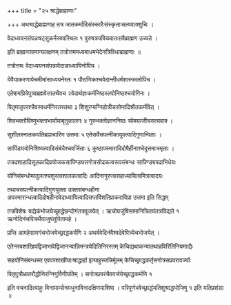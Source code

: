 +++
title = "२५ श्राद्धेब्राह्मणाः"

+++
अथश्राद्धेब्राह्मणाह तत्र जातकर्मादिसंस्कारैःसंस्कृताःसत्यवाक्शुचिः ।

वेदाध्ययनसंपन्नःषट्‌सुकर्मस्ववस्थितः १ पुरुषत्रयविख्यातःसवैब्राह्मण उच्यते ।

इति ब्राह्मनसामान्यलक्षणम् तत्रोत्तममध्यमाधमभेदेनत्रिविधाब्राह्मणाः ॥

तत्रोत्तमः वेदाध्ययनसंपन्नावेदाङाध्यायिनोपिच ।

येवैयाकरणायेचमीमांसाध्ययनेरतः १ पौराणिकश्चवेदान्तीधर्मशास्त्ररतोपिच ।

एतेषामप्रियेपुत्राब्रह्मवेत्तातथैवच २वेदार्थज्ञःकर्मनिष्ठस्तपोनिष्ठश्चयोगिनः ।

पितृमातृपरश्चैवस्वधर्मनिरतस्तथा ३ शिशुरप्यग्निहोत्रीचसोमादिश्रौतकर्मवित् ।

शिवभक्तौविष्णुभक्ताभार्यायामृतुकालगः ४ गुरुभक्तोज्ञाननिष्ठः सोमयाजीचसत्यवाक्‍ ।

सुशीलस्नातकयतिब्रह्मचारिण उत्तमाः ५ एतेसर्वेसपत्नीकायुवत्वादिगुणान्विताः ।

सापिंड्ययोनिशिष्यत्वादिसंबंधैश्चवर्जिताः ६ कुष्ठापस्मारादिदोषैर्हीनाश्चेदुत्तमाःस्मृताः ।

तत्रदशाहादिसूतकादिप्रयोजकसापिण्ड्यसगोत्रसोदकत्वरूपसंबन्धः सापिण्ड्यपदाभिधेयः

योनिसंबन्धोमातुलत्श्चशुरत्वशालकत्वादिः आदिनागुरुत्वसहाध्यायित्वमित्रत्वादयः

तथाचसपत्नीकत्वादिगुणयुक्ता उक्तसंबन्धहीना अपस्मारान्धत्वादिदोषहीनावेदाध्यायित्वादिसप्तविंशतिप्राकराविप्रा उत्तमा इति सिद्धम्

तत्रविशेषः यद्येकंभोजयेच्छ्राद्धेछन्दोगंतत्रपूजयेत् । ऋचोयजुंषिसामानित्रितयंतत्रविद्यते १ ऋग्वेदिनंचपित्रर्थेयाजुषंतुपितामहे ।

प्रप्ति आमहेसामगंचभोजयेच्छ्राद्धकर्मणि २ अथर्ववेदिनंवैश्वदेवेपित्र्येचभोजयेत् ।

एतेनस्वशाखियद्विजाभावेद्विजानन्यान्निमन्त्रयेदितिनिरस्तम् केचिद्यथाकन्यातथाहविरितिनियमाद्यैः

सहयोनिसंबन्धस्त एवपरशाखीयाःश्राद्धार्हा इत्याहुस्तन्निर्मूलम् केचिच्छ्राद्धकर्तृसगोत्रसप्रवरावर्ज्याः

पितृपुत्रौभ्रातरौद्धौनिरग्निगुर्विणीपतिम् । सगोत्रप्रवरंचैववर्जयेच्छ्राद्धकर्मणि १

इति वचनादित्याहुः विनामाम्सेनमधुनाविनादक्षिणयाशिषा । परिपूर्णभवेच्छ्राद्धंयतिशुश्राद्धभोजिषु १ इति यतिप्रशंसा ॥
